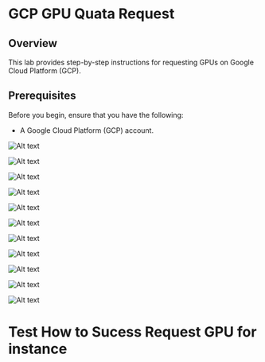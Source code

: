 # GCP GPU Quata Request

## Overview

This lab provides step-by-step instructions for requesting GPUs on Google Cloud Platform (GCP).
## Prerequisites

Before you begin, ensure that you have the following:

- A Google Cloud Platform (GCP) account.

![Alt text](img/1.png)


![Alt text](img/2.png)

![Alt text](img/3.png)

![Alt text](img/4.png)

![Alt text](img/5.png)

![Alt text](img/6.png)

![Alt text](img/7.png)

![Alt text](img/8.png)

![Alt text](img/9.png)

![Alt text](img/10.jpg)

![Alt text](img/11.jpg)




#  Test How to Sucess Request GPU for instance